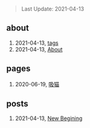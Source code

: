 > Last Update: 2021-04-13

## about
1. 2021-04-13, [tags](about/tags.md)
1. 2021-04-13, [About](about/me.md)
## pages
1. 2020-06-19, [吸猫](pages/吸猫.md)
## posts
1. 2021-04-13, [New Begining](posts/bookmarks.md)